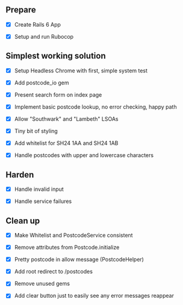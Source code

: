 ## Prepare

- [x] Create Rails 6 App
- [x] Setup and run Rubocop


## Simplest working solution

- [x] Setup Headless Chrome with first, simple system test
- [x] Add postcode_io gem
- [x] Present search form on index page
- [x] Implement basic postcode lookup, no error checking, happy path
- [x] Allow "Southwark" and "Lambeth" LSOAs
- [x] Tiny bit of styling
- [x] Add whitelist for SH24 1AA and SH24 1AB
- [x] Handle postcodes with upper and lowercase characters


## Harden

- [x] Handle invalid input
- [x] Handle service failures


## Clean up

- [x] Make Whitelist and PostcodeService consistent
- [x] Remove attributes from Postcode.initialize
- [x] Pretty postcode in allow message (PostcodeHelper)
- [x] Add root redirect to /postcodes
- [x] Remove unused gems
- [x] Add clear button just to easily see any error messages reappear

